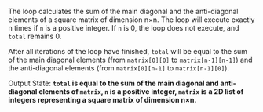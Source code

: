 The loop calculates the sum of the main diagonal and the anti-diagonal elements of a square matrix of dimension n×n. The loop will execute exactly n times if `n` is a positive integer. If `n` is 0, the loop does not execute, and `total` remains 0.

After all iterations of the loop have finished, `total` will be equal to the sum of the main diagonal elements (from `matrix[0][0]` to `matrix[n-1][n-1]`) and the anti-diagonal elements (from `matrix[0][n-1]` to `matrix[n-1][0]`).

Output State: **`total` is equal to the sum of the main diagonal and anti-diagonal elements of `matrix`, `n` is a positive integer, `matrix` is a 2D list of integers representing a square matrix of dimension n×n.**